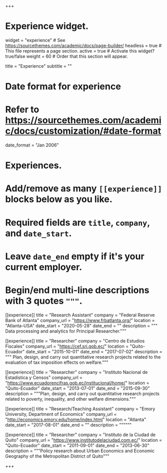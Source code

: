 +++
# Experience widget.
widget = "experience"  # See https://sourcethemes.com/academic/docs/page-builder/
headless = true  # This file represents a page section.
active = true  # Activate this widget? true/false
weight = 60  # Order that this section will appear.

title = "Experience"
subtitle = ""

# Date format for experience
#   Refer to https://sourcethemes.com/academic/docs/customization/#date-format
date_format = "Jan 2006"

# Experiences.
#   Add/remove as many `[[experience]]` blocks below as you like.
#   Required fields are `title`, `company`, and `date_start`.
#   Leave `date_end` empty if it's your current employer.
#   Begin/end multi-line descriptions with 3 quotes `"""`.

[[experience]]
  title = "Research Assistant"
  company = "Federal Reserve Bank of Atlanta"
  company_url = "https://www.frbatlanta.org/"
  location = "Atlanta-USA"
  date_start = "2020-05-28"
  date_end = ""
  description = """ Data processing and analytics for Principal Researcher."""

[[experience]]
  title = "Researcher"
  company = "Centro de Estudios Fiscales"
  company_url = "https://cef.sri.gob.ec/"
  location = "Quito-Ecuador"
  date_start = "2015-10-01"
  date_end = "2017-07-02"
  description = """ Plan, design, and carry out quantitative research projects
related to the evaluation of tax imposition effects on welfare."""

[[experience]]
  title = "Researcher"
  company = "Instituto Nacional de Estadistica y Censos"
  company_url = "https://www.ecuadorencifras.gob.ec/institucional/home/"
  location = "Quito-Ecuador"
  date_start = "2013-07-01"
  date_end = "2015-09-30"
  description = """Plan, design, and carry out quantitative research projects
related to poverty, inequality, and other welfare dimensions."""

[[experience]]
  title = "Research/Teaching Assistant"
  company = "Emory University, Department of Economics"
  company_url = "http://economics.emory.edu/home/index.html"
  location = "Atlanta"
  date_start = "2017-08-01"
  date_end = ""
  description = """"""

[[experience]]
  title = "Researcher"
  company = "Instituto de la Ciudad de Quito"
  company_url = "https://www.institutodelaciudad.com.ec/"
  location = "Quito-Ecuador"
  date_start = "2011-09-01"
  date_end = "2013-06-30"
  description = """Policy research about Urban Economics and Economic Geography of the Metropolitan District of Quito"""

+++
